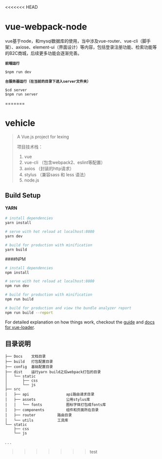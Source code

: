 <<<<<<< HEAD
# vue-webpack-node
vue基于node，和mysql数据库的使用，当中涉及vue-router、vue-cli（脚手架）、axiose、element-ui（界面设计）等内容，包括登录注册功能、检索功能等的B2C商城，后续更多功能会逐渐完善。  
  
**`前端运行`**

    $npm run dev    
    
**`台服务器运行（在当前的目录下进入server文件夹）`**

    $cd server  
    $npm run server
=======
# vehicle

> A Vue.js project for lexing
>
> 项目技术栈：
>
> 1. vue
> 2. vue-cli （包含webpack2、eslint等配置）
> 3. axios （封装的http请求）
> 4. stylus （兼容sass 和 less 语法）
> 5. node.js

## Build Setup

#### YARN

```bash
# install dependencies
yarn install

# serve with hot reload at localhost:8080
yarn dev

# build for production with minification
yarn build
```

####NPM

``` bash
# install dependencies
npm install

# serve with hot reload at localhost:8080
npm run dev

# build for production with minification
npm run build

# build for production and view the bundle analyzer report
npm run build --report
```

For detailed explanation on how things work, checkout the [guide](http://vuejs-templates.github.io/webpack/) and [docs for vue-loader](http://vuejs.github.io/vue-loader).

## 目录说明

```shell
├── Docs	文档目录
├── build	打包配置目录
├── config	基础配置目录
├── dist	运行yarn build之后webpack打包的目录
│   └── static
│       ├── css
│       └── js
├── src
│   ├── api					api路由请求目录
│   ├── assets				公用stylus库
│   │   └── fonts			图标字体打包成fonts库
│   ├── components			组件和页面所在目录
│   ├── router			路由目录
│   └── utils			工具库
└── static
    ├── css
    └── js
```
.
.
.
>>>>>>> test
